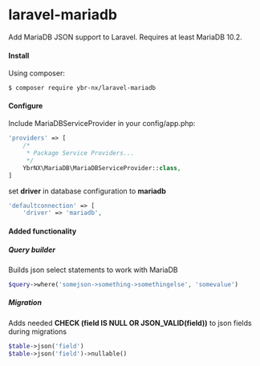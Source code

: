 # laravel-mariadb
Add MariaDB JSON support to Laravel. Requires at least MariaDB 10.2. 

#### Install
Using composer:
```
$ composer require ybr-nx/laravel-mariadb
```

#### Configure
Include MariaDBServiceProvider in your config/app.php:

```php
'providers' => [
    /*
     * Package Service Providers...
     */
    YbrNX\MariaDB\MariaDBServiceProvider::class,
]
```

set **driver** in database configuration to **mariadb**
```php
'defaultconnection' => [
    'driver' => 'mariadb',
```
#### Added functionality
##### Query builder
Builds json select statements to work with MariaDB
```php
$query->where('somejson->something->somethingelse', 'somevalue')
```
##### Migration
Adds needed **CHECK (field IS NULL OR JSON_VALID(field))** to json fields during migrations
```php
$table->json('field')
$table->json('field')->nullable()
```    